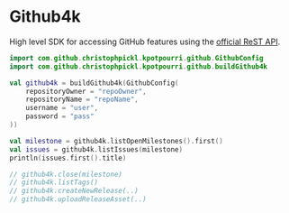 # Github4k

High level SDK for accessing GitHub features using the [official ReST API](https://developer.github.com/v3/).

```kotlin
import com.github.christophpickl.kpotpourri.github.GithubConfig
import com.github.christophpickl.kpotpourri.github.buildGithub4k

val github4k = buildGithub4k(GithubConfig(
    repositoryOwner = "repoOwner",
    repositoryName = "repoName",
    username = "user",
    password = "pass"
))

val milestone = github4k.listOpenMilestones().first()
val issues = github4k.listIssues(milestone)
println(issues.first().title)

// github4k.close(milestone)
// github4k.listTags()
// github4k.createNewRelease(..)
// github4k.uploadReleaseAsset(..)
```
